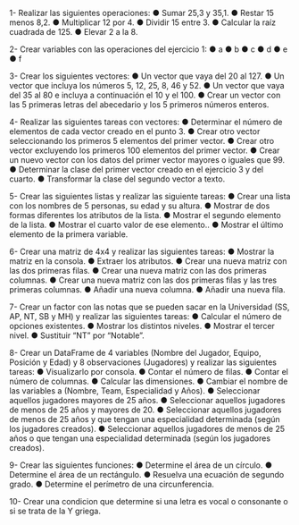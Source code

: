 1- Realizar las siguientes operaciones:
● Sumar 25,3 y 35,1.
● Restar 15 menos 8,2.
● Multiplicar 12 por 4.
● Dividir 15 entre 3.
● Calcular la raíz cuadrada de 125.
● Elevar 2 a la 8.

2- Crear variables con las operaciones del ejercicio 1:
● a
● b
● c
● d
● e
● f

3- Crear los siguientes vectores:
● Un vector que vaya del 20 al 127.
● Un vector que incluya los números 5, 12, 25, 8, 46 y 52.
● Un vector que vaya del 35 al 80 e incluya a continuación el 10 y el 100.
● Crear un vector con las 5 primeras letras del abecedario y los 5 primeros números
enteros.

4- Realizar las siguientes tareas con vectores:
● Determinar el número de elementos de cada vector creado en el punto 3.
● Crear otro vector seleccionando los primeros 5 elementos del primer vector.
● Crear otro vector excluyendo los primeros 100 elementos del primer vector.
● Crear un nuevo vector con los datos del primer vector mayores o iguales que 99.
● Determinar la clase del primer vector creado en el ejercicio 3 y del cuarto.
● Transformar la clase del segundo vector a texto.

5- Crear las siguientes listas y realizar las siguiente tareas:
● Crear una lista con los nombres de 5 personas, su edad y su altura.
● Mostrar de dos formas diferentes los atributos de la lista.
● Mostrar el segundo elemento de la lista.
● Mostrar el cuarto valor de ese elemento..
● Mostrar el último elemento de la primera variable.

6- Crear una matriz de 4x4 y realizar las siguientes tareas:
● Mostrar la matriz en la consola.
● Extraer los atributos.
● Crear una nueva matriz con las dos primeras filas.
● Crear una nueva matriz con las dos primeras columnas.
● Crear una nueva matriz con las dos primeras filas y las tres primeras columnas.
● Añadir una nueva columna.
● Añadir una nueva fila.

7- Crear un factor con las notas que se pueden sacar en la Universidad (SS, AP, NT, SB y
MH) y realizar las siguientes tareas:
● Calcular el número de opciones existentes.
● Mostrar los distintos niveles.
● Mostrar el tercer nivel.
● Sustituir “NT” por “Notable”.

8- Crear un DataFrame de 4 variables (Nombre del Jugador, Equipo, Posición y Edad) y 8
observaciones (Jugadores) y realizar las siguientes tareas:
● Visualizarlo por consola.
● Contar el número de filas.
● Contar el número de columnas.
● Calcular las dimensiones.
● Cambiar el nombre de las variables a (Nombre, Team, Especialidad y Años).
● Seleccionar aquellos jugadores mayores de 25 años.
● Seleccionar aquellos jugadores de menos de 25 años y mayores de 20.
● Seleccionar aquellos jugadores de menos de 25 años y que tengan una especialidad
determinada (según los jugadores creados).
● Seleccionar aquellos jugadores de menos de 25 años o que tengan una especialidad
determinada (según los jugadores creados).

9- Crear las siguientes funciones:
● Determine el área de un círculo.
● Determine el área de un rectángulo.
● Resuelva una ecuación de segundo grado.
● Determine el perímetro de una circunferencia.

10- Crear una condicion que determine si una letra es vocal o consonante o si se trata de la
Y griega.

